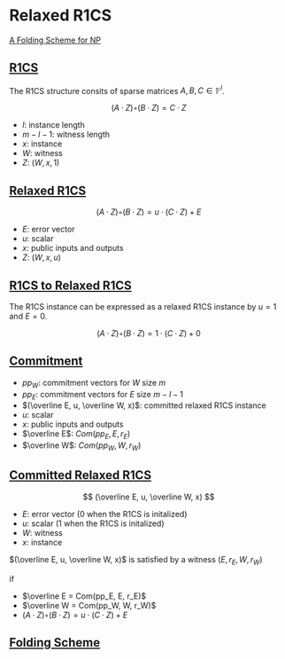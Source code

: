 # Relaxed R1CS

[A Folding Scheme for NP](https://eprint.iacr.org/2021/370.pdf#page=12&zoom=100,100,780)

## [R1CS](https://eprint.iacr.org/2021/370.pdf#page=13&zoom=100,100,250)

The R1CS structure consits of sparse matrices $A, B, C \in \mathbb F^l$.

$$
(A · Z) ◦ (B · Z) = C · Z
$$

- $l$: instance length
- $m - l - 1$: witness length
- $x$: instance
- $W$: witness
- $Z$: $(W, x, 1)$

## [Relaxed R1CS](https://eprint.iacr.org/2021/370.pdf#page=14&zoom=100,100,250)

$$
(A · Z) ◦ (B · Z) = u · (C · Z) + E
$$

- $E$: error vector
- $u$: scalar
- $x$: public inputs and outputs
- $Z$: $(W, x, u)$

## [R1CS to Relaxed R1CS](https://eprint.iacr.org/2021/370.pdf#page=14&zoom=100,100,370)

The R1CS instance can be expressed as a relaxed R1CS instance by $u = 1$ and $E = 0$.

$$
(A · Z) ◦ (B · Z) = 1 · (C · Z) + 0
$$

## [Commitment](https://eprint.iacr.org/2021/370.pdf#page=14&zoom=100,100,850)

- $pp_W$: commitment vectors for $W$ size $m$
- $pp_E$: commitment vectors for $E$ size $m - l - 1$
- $(\overline E, u, \overline W, x)$: committed relaxed R1CS instance
- $u$: scalar
- $x$: public inputs and outputs
- $\overline E$: $Com(pp_E, E, r_E)$
- $\overline W$: $Com(pp_W, W, r_W)$

## [Committed Relaxed R1CS](https://eprint.iacr.org/2021/370.pdf#page=15&zoom=100,100,210)

$$
(\overline E, u, \overline W, x)
$$

- $E$: error vector (0 when the R1CS is initalized)
- $u$: scalar (1 when the R1CS is initalized)
- $W$: witness
- $x$: instance

$(\overline E, u, \overline W, x)$ is satisfied by a witness $(E, r_E, W, r_W)$

if
- $\overline E = Com(pp_E, E, r_E)$
- $\overline W = Com(pp_W, W, r_W)$
- $(A · Z) ◦ (B · Z) = u · (C · Z) + E$

## [Folding Scheme](https://eprint.iacr.org/2021/370.pdf#page=15&zoom=100,100,300)
